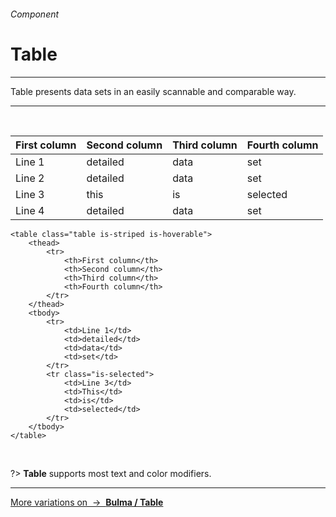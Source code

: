 <h6 class="is-uppercase has-text-grey">Component</h6><h1 class="title is-1 is-family-secondary">Table</h1>
<hr class="is-visible is-size-3">
<p class="subtitle is-5 is-family-secondary">
    <span class="has-text-weight-semibold">Table</span> presents data sets in an easily scannable and comparable way.
</p>
<hr class="is-visible is-size-3"><br>

<div class="box has-background-white-bis is-large is-marginless">
    <table class="table is-striped is-hoverable">
        <thead>
            <tr>
                <th>First column</th>
                <th>Second column</th>
                <th>Third column</th>
                <th>Fourth column</th>
            </tr>
        </thead>
        <tbody>
            <tr>
                <td>Line 1</td>
                <td>detailed</td>
                <td>data</td>
                <td>set</td>
            </tr>
            <tr>
                <td>Line 2</td>
                <td>detailed</td>
                <td>data</td>
                <td>set</td>
            </tr>
            <tr class="is-selected">
                <td>Line 3</td>
                <td>this</td>
                <td>is</td>
                <td>selected</td>
            </tr>
            <tr>
                <td>Line 4</td>
                <td>detailed</td>
                <td>data</td>
                <td>set</td>
            </tr>
        </tbody>
    </table>
</div>

    <table class="table is-striped is-hoverable">
        <thead>
            <tr>
                <th>First column</th>
                <th>Second column</th>
                <th>Third column</th>
                <th>Fourth column</th>
            </tr>
        </thead>
        <tbody>
            <tr>
                <td>Line 1</td>
                <td>detailed</td>
                <td>data</td>
                <td>set</td>
            </tr>
            <tr class="is-selected">
                <td>Line 3</td>
                <td>This</td>
                <td>is</td>
                <td>selected</td>
            </tr>
        </tbody>
    </table>
<br>

?> **Table** supports most text and color modifiers.

<hr>

<a href="http://bulma.io/documentation/elements/table/" target="blank" class="box is-well has-text-grey">
    More variations on &nbsp;→&nbsp; <strong class="has-text-primary">Bulma / Table</strong>
</a>
